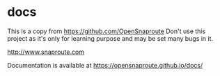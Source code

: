 # docs
This is a copy from https://github.com/OpenSnaproute
Don't use this project as it's only for learning purpose and may be set many bugs in it.

http://www.snaproute.com

Documentation is available at https://opensnaproute.github.io/docs/
